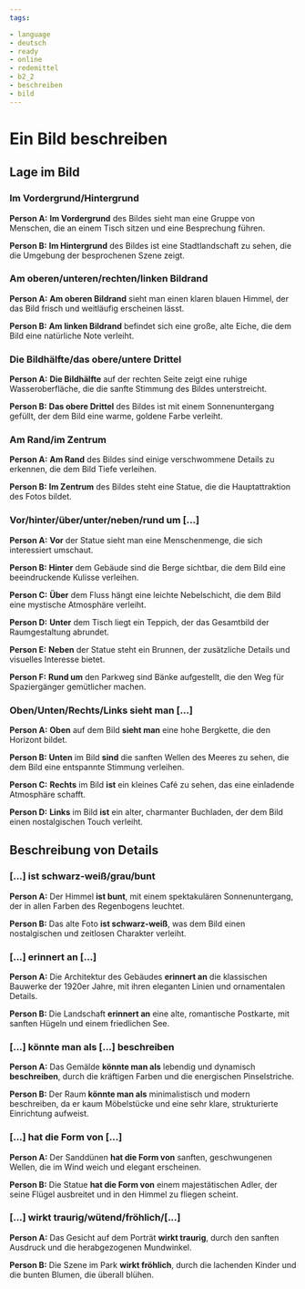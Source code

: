 ```yaml
---
tags:

- language
- deutsch
- ready
- online
- redemittel
- b2_2
- beschreiben
- bild
---
```


# Ein Bild beschreiben

## Lage im Bild

### Im Vordergrund/Hintergrund

__Person A:__ __Im Vordergrund__ des Bildes sieht man eine Gruppe von Menschen, die an einem Tisch sitzen und eine Besprechung führen.

__Person B:__ __Im Hintergrund__ des Bildes ist eine Stadtlandschaft zu sehen, die die Umgebung der besprochenen Szene zeigt.

### Am oberen/unteren/rechten/linken Bildrand

__Person A:__ __Am oberen Bildrand__ sieht man einen klaren blauen Himmel, der das Bild frisch und weitläufig erscheinen lässt.

__Person B:__ __Am linken Bildrand__ befindet sich eine große, alte Eiche, die dem Bild eine natürliche Note verleiht.

### Die Bildhälfte/das obere/untere Drittel

__Person A:__ __Die Bildhälfte__ auf der rechten Seite zeigt eine ruhige Wasseroberfläche, die die sanfte Stimmung des Bildes unterstreicht.

__Person B:__ __Das obere Drittel__ des Bildes ist mit einem Sonnenuntergang gefüllt, der dem Bild eine warme, goldene Farbe verleiht.

### Am Rand/im Zentrum

__Person A:__ __Am Rand__ des Bildes sind einige verschwommene Details zu erkennen, die dem Bild Tiefe verleihen.

__Person B:__ __Im Zentrum__ des Bildes steht eine Statue, die die Hauptattraktion des Fotos bildet.

### Vor/hinter/über/unter/neben/rund um [...]

__Person A:__ __Vor__ der Statue sieht man eine Menschenmenge, die sich interessiert umschaut.

__Person B:__ __Hinter__ dem Gebäude sind die Berge sichtbar, die dem Bild eine beeindruckende Kulisse verleihen.

__Person C:__ __Über__ dem Fluss hängt eine leichte Nebelschicht, die dem Bild eine mystische Atmosphäre verleiht.

__Person D:__ __Unter__ dem Tisch liegt ein Teppich, der das Gesamtbild der Raumgestaltung abrundet.

__Person E:__ __Neben__ der Statue steht ein Brunnen, der zusätzliche Details und visuelles Interesse bietet.

__Person F:__ __Rund um__ den Parkweg sind Bänke aufgestellt, die den Weg für Spaziergänger gemütlicher machen.

### Oben/Unten/Rechts/Links sieht man [...]

__Person A:__ __Oben__ auf dem Bild __sieht man__ eine hohe Bergkette, die den Horizont bildet.

__Person B:__ __Unten__ im Bild __sind__ die sanften Wellen des Meeres zu sehen, die dem Bild eine entspannte Stimmung verleihen.

__Person C:__ __Rechts__ im Bild __ist__ ein kleines Café zu sehen, das eine einladende Atmosphäre schafft.

__Person D:__ __Links__ im Bild __ist__ ein alter, charmanter Buchladen, der dem Bild einen nostalgischen Touch verleiht.

## Beschreibung von Details

### [...] ist schwarz-weiß/grau/bunt

__Person A:__ Der Himmel __ist bunt__, mit einem spektakulären Sonnenuntergang, der in allen Farben des Regenbogens leuchtet.

__Person B:__ Das alte Foto __ist schwarz-weiß__, was dem Bild einen nostalgischen und zeitlosen Charakter verleiht.

### [...] erinnert an [...]

__Person A:__ Die Architektur des Gebäudes __erinnert an__ die klassischen Bauwerke der 1920er Jahre, mit ihren eleganten Linien und ornamentalen Details.

__Person B:__ Die Landschaft __erinnert an__ eine alte, romantische Postkarte, mit sanften Hügeln und einem friedlichen See.

### [...] könnte man als [...] beschreiben

__Person A:__ Das Gemälde __könnte man als__ lebendig und dynamisch __beschreiben__, durch die kräftigen Farben und die energischen Pinselstriche.

__Person B:__ Der Raum __könnte man als__ minimalistisch und modern beschreiben, da er kaum Möbelstücke und eine sehr klare, strukturierte Einrichtung aufweist.

### [...] hat die Form von [...]

__Person A:__ Der Sanddünen __hat die Form von__ sanften, geschwungenen Wellen, die im Wind weich und elegant erscheinen.

__Person B:__ Die Statue __hat die Form von__ einem majestätischen Adler, der seine Flügel ausbreitet und in den Himmel zu fliegen scheint.

### [...] wirkt traurig/wütend/fröhlich/[...]

__Person A:__ Das Gesicht auf dem Porträt __wirkt traurig__, durch den sanften Ausdruck und die herabgezogenen Mundwinkel.

__Person B:__ Die Szene im Park __wirkt fröhlich__, durch die lachenden Kinder und die bunten Blumen, die überall blühen.
